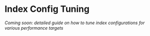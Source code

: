# Index Config Tuning

_Coming soon: detailed guide on how to tune index configurations for various performance targets_